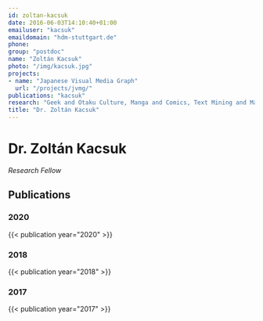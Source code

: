 ```yaml
---
id: zoltan-kacsuk
date: 2016-06-03T14:10:40+01:00
emailuser: "kacsuk"
emaildomain: "hdm-stuttgart.de"
phone: 
group: "postdoc"
name: "Zoltán Kacsuk"
photo: "/img/kacsuk.jpg"
projects:
- name: "Japanese Visual Media Graph"
  url: "/projects/jvmg/"
publications: "kacsuk"
research: "Geek and Otaku Culture, Manga and Comics, Text Mining and Machine Learning for the Social Sciences"
title: "Dr. Zoltán Kacsuk"
---
```


# Dr. Zoltán Kacsuk

*Research Fellow*



## Publications
### 2020
{{< publication year="2020" >}}
### 2018
{{< publication year="2018" >}}
### 2017
{{< publication year="2017" >}}

